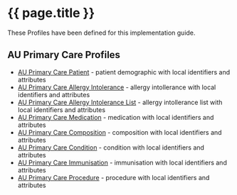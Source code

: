 # {{ page.title }}

These Profiles have been defined for this implementation guide.

## AU Primary Care Profiles

* [AU Primary Care Patient](StructureDefinition-au-primarycarepatient.html) - patient demographic with local identifiers and attributes
* [AU Primary Care Allergy Intolerance](StructureDefinition-au-primarycareallergyintolerance.html) - allergy intollerance with local identifiers and attributes
* [AU Primary Care Allergy Intolerance List](StructureDefinition-au-primarycareallergyintolerancelist.html) - allergy intollerance list with local identifiers and attributes
* [AU Primary Care Medication](StructureDefinition-au-primarycaremedication.html) - medication with local identifiers and attributes
* [AU Primary Care Composition](StructureDefinition-au-primarycarecomposition.html) - composition with local identifiers and attributes
* [AU Primary Care Condition](StructureDefinition-au-primarycarecondition.html) - condition with local identifiers and attributes
* [AU Primary Care Immunisation](StructureDefinition-au-primarycareimmunisation.html) - immunisation with local identifiers and attributes
* [AU Primary Care Procedure](StructureDefinition-au-primarycareprocedure.html) - procedure with local identifiers and attributes


